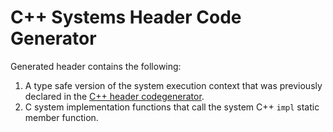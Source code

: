 # C++ Systems Header Code Generator

Generated header contains the following:

1. A type safe version of the system execution context that was previously declared in the [C++ header codegenerator](../cpp_header_codegen/README.md).
1. C system implementation functions that call the system C++ `impl` static member function.
